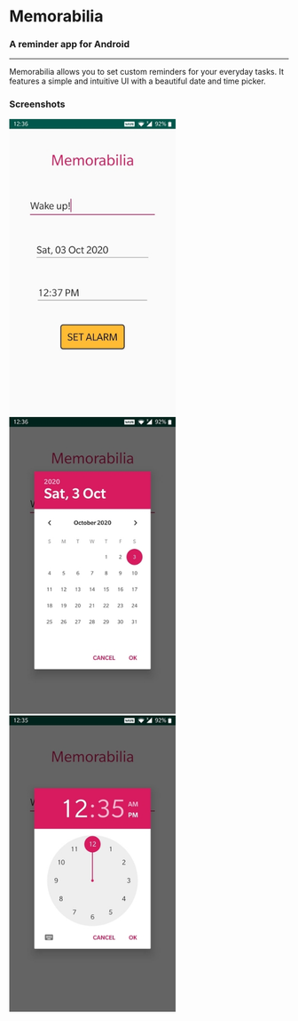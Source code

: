 # Memorabilia

### A reminder app for Android

------

Memorabilia allows you to set custom reminders for your everyday tasks. It features a simple and intuitive UI with a beautiful date and time picker.

### Screenshots

<img src=".\screenshots\main.jpg" alt="Main" width="300px" float="right"/>

<img src=".\screenshots\date.jpg" alt="Date picker" width="300px"  float="right"/>

<img src=".\screenshots\time.jpg" alt="Time picker" width="300px" float="right"/>
